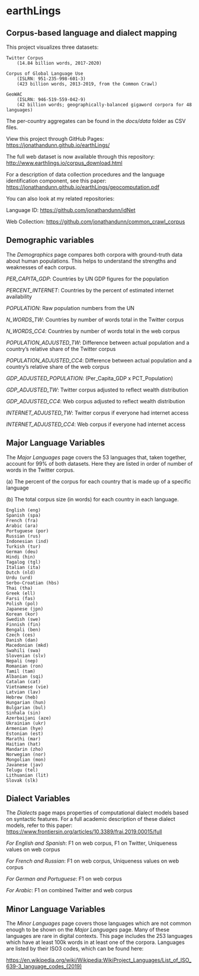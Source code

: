 # earthLings

## Corpus-based language and dialect mapping

This project visualizes three datasets: 
	
	Twitter Corpus 
		(14.84 billion words, 2017-2020) 
		
	Corpus of Global Language Use
		(ISLRN: 951-235-998-601-3)
		(423 billion words, 2013-2019, from the Common Crawl)
		
	GeoWAC 
		(ISLRN: 946-519-559-042-9)
		(42 billion words; geographically-balanced gigaword corpora for 48 languages)

The per-country aggregates can be found in the *docs/data* folder as CSV files.

View this project through GitHub Pages: https://jonathandunn.github.io/earthLings/

The full web dataset is now available through this repository: 
http://www.earthlings.io/corpus_download.html

For a description of data collection procedures and the language identification component, see this paper: https://jonathandunn.github.io/earthLings/geocomputation.pdf

You can also look at my related repositories:

Language ID: https://github.com/jonathandunn/idNet
	
Web Collection: https://github.com/jonathandunn/common_crawl_corpus

## Demographic variables

The *Demographics* page compares both corpora with ground-truth data about human populations. This helps to understand the strengths and weaknesses of each corpus.

*PER_CAPITA_GDP*: Countries by UN GDP figures for the population

*PERCENT_INTERNET*: Countries by the percent of estimated internet availability

*POPULATION*: Raw population numbers from the UN

*N_WORDS_TW*: Countries by number of words total in the Twitter corpus

*N_WORDS_CC4*: Countries by number of words total in the web corpus

*POPULATION_ADJUSTED_TW*: Difference between actual population and a country’s relative share of the Twitter corpus

*POPULATION_ADJUSTED_CC4*: Difference between actual population and a country’s relative share of the web corpus

*GDP_ADJUSTED_POPULATION*: (Per_Capita_GDP x PCT_Population) 

*GDP_ADJUSTED_TW*: Twitter corpus adjusted to reflect wealth distribution

*GDP_ADJUSTED_CC4*: Web corpus adjusted to reflect wealth distribution

*INTERNET_ADJUSTED_TW*: Twitter corpus if everyone had internet access

*INTERNET_ADJUSTED_CC4*: Web corpus if everyone had internet access

## Major Language Variables

The *Major Languages* page covers the 53 languages that, taken together, account for 99% of both datasets. Here they are listed in order of number of words in the Twitter corpus.

(a) The percent of the corpus for each country that is made up of a specific language

(b) The total corpus size (in words) for each country in each language.
	
	English (eng)
	Spanish (spa)
	French (fra)
	Arabic (ara)
	Portuguese (por)
	Russian (rus)
	Indonesian (ind)
	Turkish (tur)
	German (deu)
	Hindi (hin)
	Tagalog (tgl)
	Italian (ita)
	Dutch (nld)
	Urdu (urd)
	Serbo-Croatian (hbs)
	Thai (tha)
	Greek (ell)
	Farsi (fas)
	Polish (pol)
	Japanese (jpn)
	Korean (kor)
	Swedish (swe)
	Finnish (fin)
	Bengali (ben)
	Czech (ces)
	Danish (dan)
	Macedonian (mkd)
	Swahili (swa)
	Slovenian (slv)
	Nepali (nep)
	Romanian (ron)
	Tamil (tam)
	Albanian (sqi)
	Catalan (cat)
	Vietnamese (vie)
	Latvian (lav)
	Hebrew (heb)
	Hungarian (hun)
	Bulgarian (bul)
	Sinhala (sin)
	Azerbaijani (aze)
	Ukrainian (ukr)
	Armenian (hye)
	Estonian (est)
	Marathi (mar) 
	Haitian (hat) 
	Mandarin (zho) 
	Norwegian (nor) 
	Mongolian (mon) 
	Javanese (jav) 
	Telugu (tel)
	Lithuanian (lit)
	Slovak (slk)

## Dialect Variables

The *Dialects* page maps properties of computational dialect models based on syntactic features. For a full academic description of these dialect models, refer to this paper: https://www.frontiersin.org/articles/10.3389/frai.2019.00015/full

*For English and Spanish*: F1 on web corpus, F1 on Twitter, Uniqueness values on web corpus

*For French and Russian*: F1 on web corpus, Uniqueness values on web corpus

*For German and Portuguese*: F1 on web corpus

*For Arabic*: F1 on combined Twitter and web corpus
	
## Minor Language Variables

The *Minor Languages* page covers those languages which are not common enough to be shown on the *Major Languages* page. Many of these languages are rare in digital contexts. This page includes the 253 languages which have at least 100k words in at least one of the corpora. Languages are listed by their ISO3 codes, which can be found here:

https://en.wikipedia.org/wiki/Wikipedia:WikiProject_Languages/List_of_ISO_639-3_language_codes_(2019)
